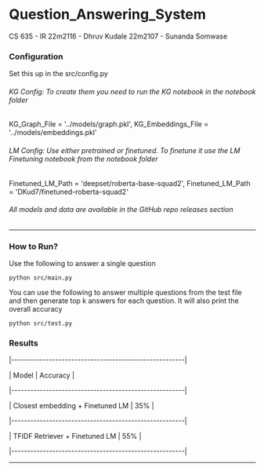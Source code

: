 # Question_Answering_System
CS 635  - IR
22m2116 - Dhruv Kudale
22m2107 - Sunanda Somwase

### Configuration
Set this up in the src/config.py

###### KG Config: To create them you need to run the KG notebook in the notebook folder
KG_Graph_File = '../models/graph.pkl',
KG_Embeddings_File = '../models/embeddings.pkl'

###### LM Config: Use either pretrained or finetuned. To finetune it use the LM Finetuning notebook from the notebook folder
Finetuned_LM_Path = 'deepset/roberta-base-squad2',
Finetuned_LM_Path = 'DKud7/finetuned-roberta-squad2'

###### All models and data are available in the GitHub repo releases section

___

### How to Run?

Use the following to answer a single question
```
python src/main.py
```

You can use the following to answer multiple questions from the test file and then generate top k answers for each question. 
It will also print the overall accuracy
```
python src/test.py
```
### Results 

|-------------------------------------------------------|

|     Model                             |   Accuracy    |

|-------------------------------------------------------|

| Closest embedding + Finetuned LM      |      35%      |

|-------------------------------------------------------|

| TFIDF Retriever   + Finetuned LM      |      55%      |

|-------------------------------------------------------|



___

